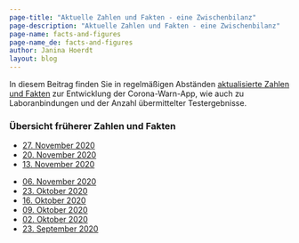 ```yaml
---
page-title: "Aktuelle Zahlen und Fakten - eine Zwischenbilanz"
page-description: "Aktuelle Zahlen und Fakten - eine Zwischenbilanz"
page-name: facts-and-figures
page-name_de: facts-and-figures
author: Janina Hoerdt
layout: blog
---
```


In diesem Beitrag finden Sie in regelmäßigen Abständen [aktualisierte Zahlen und Fakten](https://www.coronawarn.app/assets/documents/2020-11-26-cwa-daten-fakten.pdf)  zur Entwicklung der Corona-Warn-App, wie auch zu Laboranbindungen und der Anzahl übermittelter Testergebnisse. 


### **Übersicht früherer Zahlen und Fakten** 

* [27. November 2020](https://www.coronawarn.app/assets/documents/2020-11-26-cwa-daten-fakten.pdf)
* [20. November 2020](https://www.coronawarn.app/assets/documents/2020-11-20-cwa-daten-fakten.pdf)
* [13. November 2020](https://www.coronawarn.app/assets/documents/2020-11-13-cwa-daten-fakten.pdf)



<!-- overview -->

* [06. November 2020](https://www.coronawarn.app/assets/documents/2020-11-06-cwa-daten-fakten.pdf)
* [23. Oktober 2020](https://www.coronawarn.app/assets/documents/2020-10-23-cwa-facts-and-figures.pdf)
* [16. Oktober 2020](https://www.coronawarn.app/assets/documents/2020-10-16-cwa-facts-and-figures.pdf)
* [09. Oktober 2020](https://www.coronawarn.app/assets/documents/2020-10-09-cwa-facts-and-figures.pdf)
* [02. Oktober 2020](https://www.coronawarn.app/assets/documents/2020-10-02-cwa-facts-and-figures.pdf)
* [23. September 2020](https://www.coronawarn.app/assets/documents/2020-09-23-cwa-daten-fakten.pdf)

